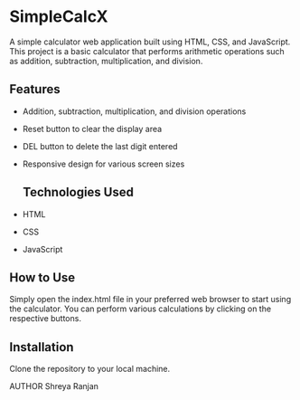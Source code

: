# SimpleCalcX

A simple calculator web application built using HTML, CSS, and JavaScript. This project is a basic calculator that performs arithmetic operations such as addition, subtraction, multiplication, and division.

## Features

- Addition, subtraction, multiplication, and division operations
- Reset button to clear the display area
- DEL button to delete the last digit entered
- Responsive design for various screen sizes

  ## Technologies Used

- HTML
- CSS
- JavaScript

## How to Use

Simply open the index.html file in your preferred web browser to start using the calculator. You can perform various calculations by clicking on the respective buttons.

## Installation

Clone the repository to your local machine.

AUTHOR
Shreya Ranjan
